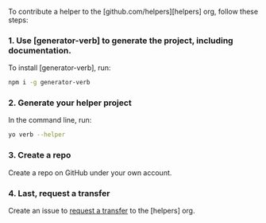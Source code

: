 To contribute a helper to the [github.com/helpers][helpers] org, follow these steps:

### 1. Use [generator-verb] to generate the project, including documentation.

To install [generator-verb], run:

```bash
npm i -g generator-verb
```

### 2. Generate your helper project

In the command line, run:

```bash
yo verb --helper
```

### 3. Create a repo

Create a repo on GitHub under your own account.

### 4. Last, request a transfer

Create an issue to [request a transfer](https://github.com/helpers/requests/issues/new) to the [helpers] org.